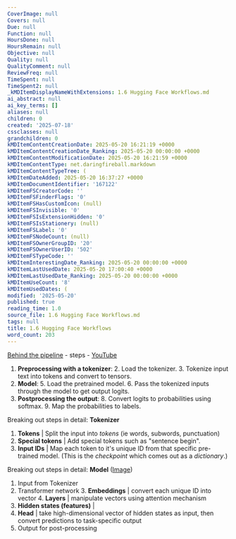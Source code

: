 ```yaml
---
CoverImage: null
Covers: null
Due: null
Function: null
HoursDone: null
HoursRemain: null
Objective: null
Quality: null
QualityComment: null
ReviewFreq: null
TimeSpent: null
TimeSpent2: null
_kMDItemDisplayNameWithExtensions: 1.6 Hugging Face Workflows.md
ai_abstract: null
ai_key_terms: []
aliases: null
children: 0
created: '2025-07-18'
cssclasses: null
grandchildren: 0
kMDItemContentCreationDate: 2025-05-20 16:21:19 +0000
kMDItemContentCreationDate_Ranking: 2025-05-20 00:00:00 +0000
kMDItemContentModificationDate: 2025-05-20 16:21:59 +0000
kMDItemContentType: net.daringfireball.markdown
kMDItemContentTypeTree: (
kMDItemDateAdded: 2025-05-20 16:37:27 +0000
kMDItemDocumentIdentifier: '167122'
kMDItemFSCreatorCode: ''
kMDItemFSFinderFlags: '0'
kMDItemFSHasCustomIcon: (null)
kMDItemFSInvisible: '0'
kMDItemFSIsExtensionHidden: '0'
kMDItemFSIsStationery: (null)
kMDItemFSLabel: '0'
kMDItemFSNodeCount: (null)
kMDItemFSOwnerGroupID: '20'
kMDItemFSOwnerUserID: '502'
kMDItemFSTypeCode: ''
kMDItemInterestingDate_Ranking: 2025-05-20 00:00:00 +0000
kMDItemLastUsedDate: 2025-05-20 17:00:40 +0000
kMDItemLastUsedDate_Ranking: 2025-05-20 00:00:00 +0000
kMDItemUseCount: '8'
kMDItemUsedDates: (
modified: '2025-05-20'
published: true
reading_time: 1.0
source_file: 1.6 Hugging Face Workflows.md
tags: null
title: 1.6 Hugging Face Workflows
word_count: 203
---
```


[Behind the pipeline](https://huggingface.co/learn/nlp-course/chapter2/2?fw=pt) - steps - [YouTube](https://www.youtube.com/watch?v=1pedAIvTWXk&t=52s)

1. **Preprocessing with a tokenizer**:
   2. Load the tokenizer.
   3. Tokenize input text into tokens and convert to tensors.
4. **Model**:
   5. Load the pretrained model.
   6. Pass the tokenized inputs through the model to get output logits.
7. **Postprocessing the output**:
   8. Convert logits to probabilities using softmax.
   9. Map the probabilities to labels.

Breaking out steps in detail: **Tokenizer**
1. **Tokens** | Split the input into *tokens* (ie words, subwords, punctuation)
2. **Special tokens** | Add special tokens such as "sentence begin".
3. **Input IDs** | Map each token to it's unique ID from that specific pre-trained model. (This is the *checkpoint* which comes out as a *dictionary*.)

Breaking out steps in detail: **Model** ([Image](https://huggingface.co/datasets/huggingface-course/documentation-images/resolve/main/en/chapter2/transformer_and_head.svg))
1. Input from Tokenizer
2. Transformer network
   3. **Embeddings** | convert each unique ID into vector
   4. **Layers** | manipulate vectors using attention mechanism
5. **Hidden states (features)** |
6. **Head** | take high-dimensional vector of hidden states as input, then convert predictions to task-specific output
7. Output for post-processing